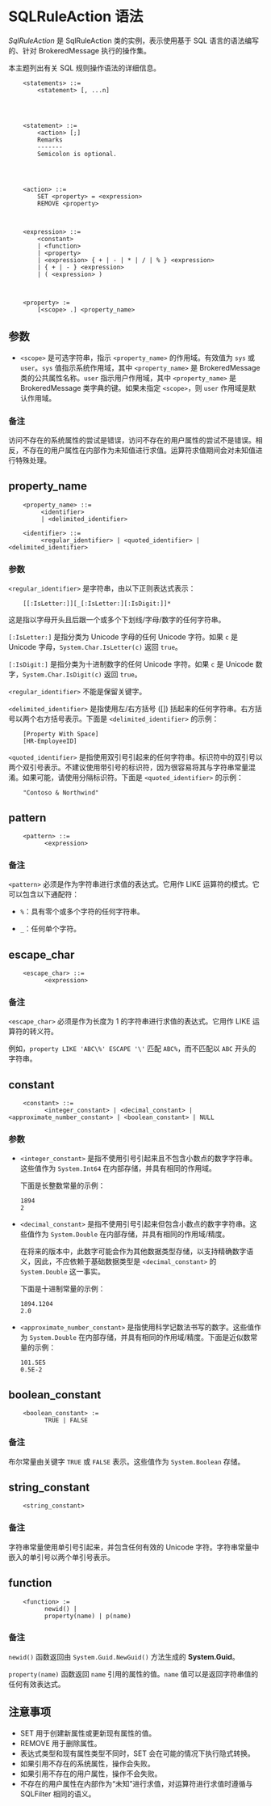 <properties
    pageTitle="SQLRuleAction 语法参考 | Azure"
    description="有关 SQLRuleAction 语法的详细信息。"
    services="service-bus"
    documentationcenter="na"
    author="sethmanheim"
    manager="timlt"
    editor="" />
<tags
    ms.assetid="" 
    ms.service="service-bus"
    ms.devlang="na"
    ms.topic="article"
    ms.tgt_pltfrm="na"
    ms.workload="na"
    ms.date="11/22/2016"
    wacn.date="01/23/2017"
    ms.author="sethm" />  


# SQLRuleAction 语法

*SqlRuleAction* 是 SqlRuleAction 类的实例，表示使用基于 SQL 语言的语法编写的、针对 BrokeredMessage 执行的操作集。
  
本主题列出有关 SQL 规则操作语法的详细信息。
  
  
		<statements> ::=
		    <statement> [, ...n]  
  
  
  
  
		<statement> ::=
		    <action> [;]
		    Remarks
		    -------
		    Semicolon is optional.  
  
  
  
  
		<action> ::=
		    SET <property> = <expression>
		    REMOVE <property>  



		<expression> ::=
		    <constant>
		    | <function>
		    | <property>
		    | <expression> { + | - | * | / | % } <expression>
		    | { + | - } <expression>
		    | ( <expression> )
 


		<property> := 
		    [<scope> .] <property_name>
 
  
## 参数  
  
-   `<scope>` 是可选字符串，指示 `<property_name>` 的作用域。有效值为 `sys` 或 `user`。`sys` 值指示系统作用域，其中 `<property_name>` 是 BrokeredMessage 类的公共属性名称。`user` 指示用户作用域，其中 `<property_name>` 是 BrokeredMessage 类字典的键。如果未指定 `<scope>`，则 `user` 作用域是默认作用域。
  
### 备注  

访问不存在的系统属性的尝试是错误，访问不存在的用户属性的尝试不是错误。相反，不存在的用户属性在内部作为未知值进行求值。运算符求值期间会对未知值进行特殊处理。
  
## property\_name  
  
  
		<property_name> ::=  
		     <identifier>  
		     | <delimited_identifier>  
  
		<identifier> ::=  
		     <regular_identifier> | <quoted_identifier> | <delimited_identifier>  
  
  
  
### 参数  
 `<regular_identifier>` 是字符串，由以下正则表达式表示：
  
  
		[[:IsLetter:]][_[:IsLetter:][:IsDigit:]]*  
  
  
 这是指以字母开头且后跟一个或多个下划线/字母/数字的任何字符串。
  
 `[:IsLetter:]` 是指分类为 Unicode 字母的任何 Unicode 字符。如果 `c` 是 Unicode 字母，`System.Char.IsLetter(c)` 返回 `true`。
  
 `[:IsDigit:]` 是指分类为十进制数字的任何 Unicode 字符。如果 `c` 是 Unicode 数字，`System.Char.IsDigit(c)` 返回 `true`。
  
 `<regular_identifier>` 不能是保留关键字。
  
 `<delimited_identifier>` 是指使用左/右方括号 ([]) 括起来的任何字符串。右方括号以两个右方括号表示。下面是 `<delimited_identifier>` 的示例：
  
  
		[Property With Space]  
		[HR-EmployeeID]  
  
  
  
 `<quoted_identifier>` 是指使用双引号引起来的任何字符串。标识符中的双引号以两个双引号表示。不建议使用带引号的标识符，因为很容易将其与字符串常量混淆。如果可能，请使用分隔标识符。下面是 `<quoted_identifier>` 的示例：
  
  
		"Contoso & Northwind"  
  
  
## pattern  
  
  
		<pattern> ::=  
		      <expression>  
  
  
### 备注
  
 `<pattern>` 必须是作为字符串进行求值的表达式。它用作 LIKE 运算符的模式。它可以包含以下通配符：
  
-   `%`：具有零个或多个字符的任何字符串。
  
-   `_`：任何单个字符。
  
## escape\_char  
  
  
		<escape_char> ::=  
		      <expression>  
  
  
### 备注
  
 `<escape_char>` 必须是作为长度为 1 的字符串进行求值的表达式。它用作 LIKE 运算符的转义符。
  
 例如，`property LIKE 'ABC\%' ESCAPE '\'` 匹配 `ABC%`，而不匹配以 `ABC` 开头的字符串。
  
## constant  
  
  
		<constant> ::=  
		      <integer_constant> | <decimal_constant> | <approximate_number_constant> | <boolean_constant> | NULL  
  
  
### 参数  
  
-   `<integer_constant>` 是指不使用引号引起来且不包含小数点的数字字符串。这些值作为 `System.Int64` 在内部存储，并具有相同的作用域。
  
     下面是长整数常量的示例：
  
      
		1894  
		2  
      
  
-   `<decimal_constant>` 是指不使用引号引起来但包含小数点的数字字符串。这些值作为 `System.Double` 在内部存储，并具有相同的作用域/精度。
  
     在将来的版本中，此数字可能会作为其他数据类型存储，以支持精确数字语义，因此，不应依赖于基础数据类型是 `<decimal_constant>` 的 `System.Double` 这一事实。
  
     下面是十进制常量的示例：
  
      
		1894.1204  
		2.0  
      
  
-   `<approximate_number_constant>` 是指使用科学记数法书写的数字。这些值作为 `System.Double` 在内部存储，并具有相同的作用域/精度。下面是近似数常量的示例：
  
      
		101.5E5  
		0.5E-2  
      
  
## boolean\_constant  
  
  
		<boolean_constant> :=  
		      TRUE | FALSE  
  
  
### 备注
  
布尔常量由关键字 `TRUE` 或 `FALSE` 表示。这些值作为 `System.Boolean` 存储。
  
## string\_constant  
  
  
		<string_constant>  
  
  
### 备注
  
字符串常量使用单引号引起来，并包含任何有效的 Unicode 字符。字符串常量中嵌入的单引号以两个单引号表示。
  
## function  
  
  
		<function> :=  
		      newid() |  
		      property(name) | p(name)  
  
  
### 备注  

`newid()` 函数返回由 `System.Guid.NewGuid()` 方法生成的 **System.Guid**。
  
`property(name)` 函数返回 `name` 引用的属性的值。`name` 值可以是返回字符串值的任何有效表达式。
  
## 注意事项

- SET 用于创建新属性或更新现有属性的值。
- REMOVE 用于删除属性。
- 表达式类型和现有属性类型不同时，SET 会在可能的情况下执行隐式转换。
- 如果引用不存在的系统属性，操作会失败。
- 如果引用不存在的用户属性，操作不会失败。
- 不存在的用户属性在内部作为“未知”进行求值，对运算符进行求值时遵循与 SQLFilter 相同的语义。


<!---HONumber=Mooncake_0116_2017-->
